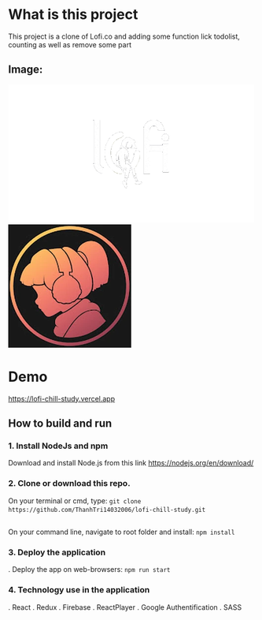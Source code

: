 # What is this project

This project is a clone of Lofi.co and adding some function lick todolist, counting as well as remove some part
## Image:
![Image](https://raw.githubusercontent.com/ThanhTri14032006/lofi-chill-study/main/public/assets/icons/lofi-logo.gif)
![Image](https://raw.githubusercontent.com/ThanhTri14032006/lofi-chill-study/main/public/assets/icons/avata.png)
# Demo
https://lofi-chill-study.vercel.app
## How to build and run

### 1. Install NodeJs and npm

Download and install Node.js from this link https://nodejs.org/en/download/

### 2. Clone or download this repo.
On your terminal or cmd, type: `git clone https://github.com/ThanhTri14032006/lofi-chill-study.git`
##
 On your command line, navigate to root folder and install: `npm install`

### 3. Deploy the application

. Deploy the app on web-browsers: `npm run start`

### 4. Technology use in the application

. React
. Redux
. Firebase
. ReactPlayer
. Google Authentification
. SASS
